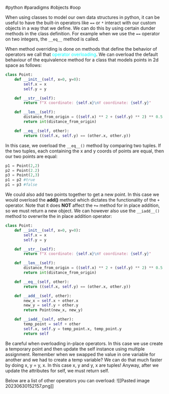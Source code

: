 #python #paradigms #objects #oop 

When using classes to model our own data structures in python, it can be useful to have the built-in operators like `==` or `*` interact with our custom objects in a way that we define. We can do this by using certain dunder methods in the class definition. For example when we use the `==` operator on two integers, the `__eq__` method is called. 

When method overriding is done on methods that define the behavior of operators we call that <span style="color: cyan;">operator overloading</span>. We can overload the default behaviour of the equivalence method for a class that models points in 2d space as follows:
```python
class Point:
	def __init__(self, x=0, y=0):
		self.x = x
		self.y = y

	def __str__(self):
		return f"X coordinate: {self.x}\nY coordinate: {self.y}"

	def __len__(self):
		distance_from_origin = ((self.x) ** 2 + (self.y) ** 2) ** 0.5
		return int(distance_from_origin)

	def __eq__(self, other):
		return ((self.x, self.y) == (other.x, other.y))
```
In this case, we overload the `__eq__()` method by comparing two tuples. If the two tuples, each containing the x and y coords of points are equal, then our two points are equal:
```python
p1 = Point(2,2)
p2 = Point(2.2)
p3 = Point(2,3)
p1 = p2 #true
p1 = p3 #false
```

We could also add two points together to get a new point. In this case we would overload the __add()__ method which dictates the functionality of the `+` operator. Note that it does **NOT** affect the `+=` method for in place addition, so we must return a new object. We can however also use the `__iadd__()` method to overwrite the in place addition operator:
```python
class Point:
	def __init__(self, x=0, y=0):
		self.x = x
		self.y = y

	def __str__(self):
		return f"X coordinate: {self.x}\nY coordinate: {self.y}"

	def __len__(self):
		distance_from_origin = ((self.x) ** 2 + (self.y) ** 2) ** 0.5
		return int(distance_from_origin)

	def __eq__(self, other):
		return ((self.x, self.y) == (other.x, other.y))

	def __add__(self, other):
		new_x = self.x + other.x
		new_y = self.y + other.y
		return Point(new_x, new_y)

	def __iadd__(self, other):
		temp_point = self + other
		self.x, self.y = temp_point.x, temp_point.y
		return self
```
Be careful when overloading in-place operators. In this case we use create a temporary point and then update the self instance using multiple assignment. Remember when we swapped the value in one variable for another and we had to create a temp variable? We can do that much faster by doing x, y = y, x. In this case x, y and y, x are tuples! Anyway, after we update the attributes for self, we must return self.

Below are a list of other operators you can overload:
![[Pasted image 20230630152157.png]]

